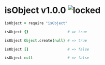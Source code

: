 
# isObject v1.0.0 ![locked](https://img.shields.io/badge/stability-locked-0084B6.svg?style=flat)

```coffee
isObject = require "isObject"

isObject {}                  # => true

isObject Object.create(null) # => true

isObject []                  # => false

isObject null                # => false
```
